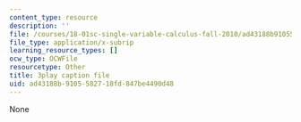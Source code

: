 ```yaml
---
content_type: resource
description: ''
file: /courses/18-01sc-single-variable-calculus-fall-2010/ad43188b9105582718fd847be4490d48_U3ebQ5Z4Jt8.srt
file_type: application/x-subrip
learning_resource_types: []
ocw_type: OCWFile
resourcetype: Other
title: 3play caption file
uid: ad43188b-9105-5827-18fd-847be4490d48
---
```

None

